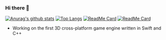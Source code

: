 ### Hi there 👋

[![Anurag's github stats](https://github-readme-stats.vercel.app/api?username=broken-bytes&theme=synthwave)](https://github.com/anuraghazra/github-readme-stats)
[![Top Langs](https://github-readme-stats.vercel.app/api/top-langs/?username=broken-bytes&layout=compact&theme=synthwave)](https://github.com/anuraghazra/github-readme-stats)
[![ReadMe Card](https://github-readme-stats.vercel.app/api/pin/?username=broken-bytes&repo=ControllerKit&theme=synthwave)](https://github.com/anuraghazra/github-readme-stats) [![ReadMe Card](https://github-readme-stats.vercel.app/api/pin/?username=broken-bytes&repo=DualSense4Windows&theme=radical)](https://github.com/anuraghazra/github-readme-stats)

- Working on the first 3D cross-platform game engine written in Swift and C++
